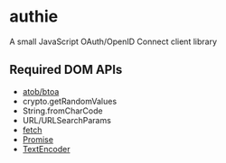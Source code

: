 # authie

A small JavaScript OAuth/OpenID Connect client library

## Required DOM APIs

- [atob/btoa](https://npm.im/Base64)
- crypto.getRandomValues
- String.fromCharCode
- URL/URLSearchParams
- [fetch](https://npm.im/unfetch)
- [Promise](https://npm.im/promise-polyfill)
- [TextEncoder](https://www.npmjs.com/package/fast-text-encoding)
